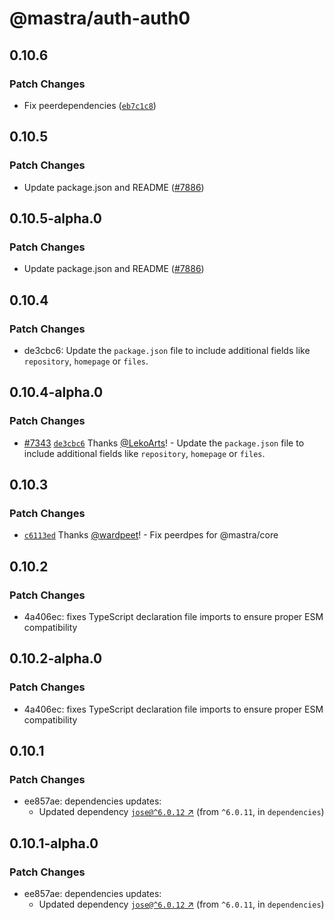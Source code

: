 # @mastra/auth-auth0

## 0.10.6

### Patch Changes

- Fix peerdependencies ([`eb7c1c8`](https://github.com/mastra-ai/mastra/commit/eb7c1c8c592d8fb16dfd250e337d9cdc73c8d5de))

## 0.10.5

### Patch Changes

- Update package.json and README ([#7886](https://github.com/mastra-ai/mastra/pull/7886))

## 0.10.5-alpha.0

### Patch Changes

- Update package.json and README ([#7886](https://github.com/mastra-ai/mastra/pull/7886))

## 0.10.4

### Patch Changes

- de3cbc6: Update the `package.json` file to include additional fields like `repository`, `homepage` or `files`.

## 0.10.4-alpha.0

### Patch Changes

- [#7343](https://github.com/mastra-ai/mastra/pull/7343) [`de3cbc6`](https://github.com/mastra-ai/mastra/commit/de3cbc61079211431bd30487982ea3653517278e) Thanks [@LekoArts](https://github.com/LekoArts)! - Update the `package.json` file to include additional fields like `repository`, `homepage` or `files`.

## 0.10.3

### Patch Changes

- [`c6113ed`](https://github.com/mastra-ai/mastra/commit/c6113ed7f9df297e130d94436ceee310273d6430) Thanks [@wardpeet](https://github.com/wardpeet)! - Fix peerdpes for @mastra/core

## 0.10.2

### Patch Changes

- 4a406ec: fixes TypeScript declaration file imports to ensure proper ESM compatibility

## 0.10.2-alpha.0

### Patch Changes

- 4a406ec: fixes TypeScript declaration file imports to ensure proper ESM compatibility

## 0.10.1

### Patch Changes

- ee857ae: dependencies updates:
  - Updated dependency [`jose@^6.0.12` ↗︎](https://www.npmjs.com/package/jose/v/6.0.12) (from `^6.0.11`, in `dependencies`)

## 0.10.1-alpha.0

### Patch Changes

- ee857ae: dependencies updates:
  - Updated dependency [`jose@^6.0.12` ↗︎](https://www.npmjs.com/package/jose/v/6.0.12) (from `^6.0.11`, in `dependencies`)
